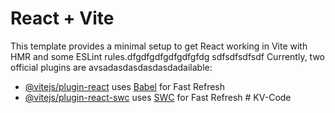 # React + Vite

This template provides a minimal setup to get React working in Vite with HMR and some ESLint rules.dfgdfgdfgdfgdfgfdg
sdfsdfsdfsdf
Currently, two official plugins are avsadasdasdasdasdadailable:

- [@vitejs/plugin-react](https://github.com/vitejs/vite-plugin-react/blob/main/packages/plugin-react/README.md) uses [Babel](https://babeljs.io/) for Fast Refresh
- [@vitejs/plugin-react-swc](https://github.com/vitejs/vite-plugin-react-swc) uses [SWC](https://swc.rs/) for Fast Refresh
  #   K V - C o d e 
   
   
